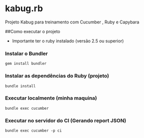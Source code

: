 # kabug.rb
Projeto Kabug para treinamento com Cucumber , Ruby e Capybara

##Como executar o projeto 
* Importante ter o ruby instalado (versão 2.5 ou superior)

### Instalar o Bundler
`
gem install bundler
`

### Instalar as dependências do Ruby (projeto)
`
bundle install
`

### Executar localmente (minha maquina)
`
bundle exec cucumber
`

### Executar no servidor do CI (Gerando report JSON)
`
bundle exec cucumber -p ci
`
